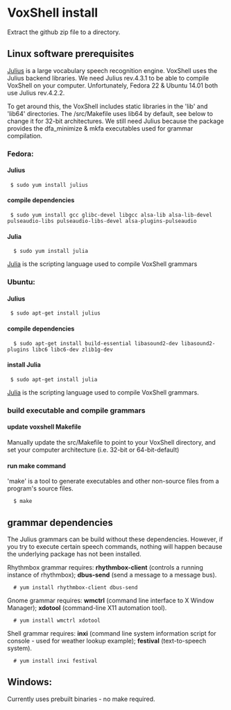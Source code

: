 # VoxShell install

Extract the github zip file to a directory.

## Linux software prerequisites

  [Julius](http://julius.osdn.jp/en_index.php) is a large vocabulary speech recognition engine.  VoxShell uses the Julius backend libraries.  We need Julius rev.4.3.1 to be able to compile VoxShell on your computer.  Unfortunately, Fedora 22 & Ubuntu 14.01 both use Julius rev.4.2.2.  

  To get around this, the VoxShell includes static libraries in the 'lib' and 'lib64' directories.  The /src/Makefile uses lib64 by default, see below to change it for 32-bit architectures.  We still need Julius because the package provides the dfa_minimize & mkfa executables used for grammar compilation.

###  Fedora:

#### Julius

     $ sudo yum install julius

#### compile dependencies

     $ sudo yum install gcc glibc-devel libgcc alsa-lib alsa-lib-devel pulseaudio-libs pulseaudio-libs-devel alsa-plugins-pulseaudio

#### Julia

      $ sudo yum install julia

  [Julia](http://julialang.org/) is the scripting language used to compile VoxShell grammars

### Ubuntu:

#### Julius

     $ sudo apt-get install julius

#### compile dependencies

      $ sudo apt-get install build-essential libasound2-dev libasound2-plugins libc6 libc6-dev zlib1g-dev

#### install Julia

     $ sudo apt-get install julia

  [Julia](http://julialang.org/) is the scripting language used to compile VoxShell grammars.


### build executable and compile grammars

#### update voxshell Makefile

  Manually update the src/Makefile to point to your VoxShell directory, and set your computer architecture (i.e. 32-bit or 64-bit-default)

#### run make command

  'make' is a tool to generate executables and other non-source files from a program's source files.

      $ make

## grammar dependencies

  The Julius grammars can be build without these dependencies.  However, if you try to execute certain speech commands, nothing will happen because the underlying package has not been installed.

  Rhythmbox grammar requires: **rhythmbox-client** (controls a running instance of rhythmbox); **dbus-send** (send a message to a message bus).

      # yum install rhythmbox-client dbus-send

  Gnome grammar requires: **wmctrl** (command line interface to X Window Manager); **xdotool** (command-line X11 automation tool).

      # yum install wmctrl xdotool

  Shell grammar requires: **inxi** (command line system information script for console - used for weather lookup example); **festival** (text-to-speech system).

      # yum install inxi festival


##  Windows:

  Currently uses prebuilt binaries - no make required.

